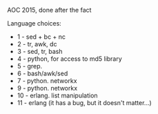 AOC 2015, done after the fact

Language choices:

* 1 - sed + bc + nc
* 2 - tr, awk, dc
* 3 - sed, tr, bash
* 4 - python, for access to md5 library 
* 5 - grep.
* 6 - bash/awk/sed
* 7 - python. networkx
* 9 - python. networkx
* 10 - erlang. list manipulation
* 11 - erlang (it has a bug, but it doesn't matter...)
